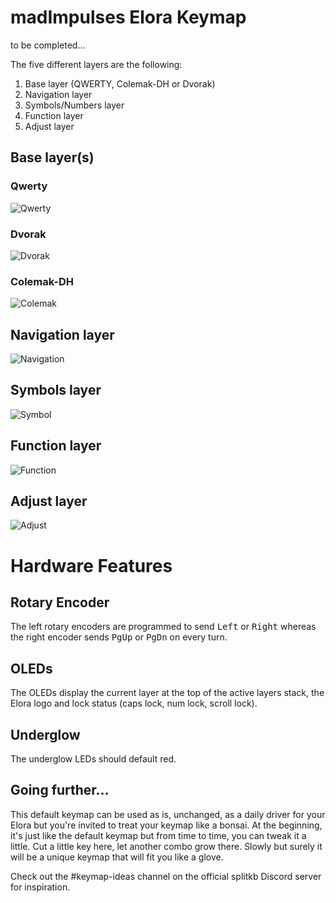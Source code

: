 # madImpulses Elora Keymap

to be completed...

The five different layers are the following:
1. Base layer (QWERTY, Colemak-DH or Dvorak)
2. Navigation layer
3. Symbols/Numbers layer
4. Function layer
5. Adjust layer

## Base layer(s)
### Qwerty
![Qwerty](https://i.imgur.com/SZB1Z5gh.jpg)

### Dvorak
![Dvorak](https://i.imgur.com/RWB5Qhnh.jpg)

### Colemak-DH
![Colemak](https://i.imgur.com/4DjdGsGh.jpg)

## Navigation layer
![Navigation](https://i.imgur.com/tDM1MZeh.jpg)

## Symbols layer
![Symbol](https://i.imgur.com/9LsxnLRh.jpg)

## Function layer
![Function](https://i.imgur.com/KMCqh7Ch.jpg)

## Adjust layer
![Adjust](https://i.imgur.com/6WtMo8ih.jpg)

# Hardware Features

## Rotary Encoder
The left rotary encoders are programmed to send <kbd>Left</kbd> or <kbd>Right</kbd> whereas the right encoder sends <kbd>PgUp</kbd> or <kbd>PgDn</kbd> on every turn.

## OLEDs
The OLEDs display the current layer at the top of the active layers stack, the Elora logo and lock status (caps lock, num lock, scroll lock).

## Underglow
The underglow LEDs should default red.

## Going further…
This default keymap can be used as is, unchanged, as a daily driver for your Elora but you're invited to treat your keymap like a bonsai. At the beginning, it's just like the default keymap but from time to time, you can tweak it a little. Cut a little key here, let another combo grow there. Slowly but surely it will be a unique keymap that will fit you like a glove.

Check out the #keymap-ideas channel on the official splitkb Discord server for inspiration.
